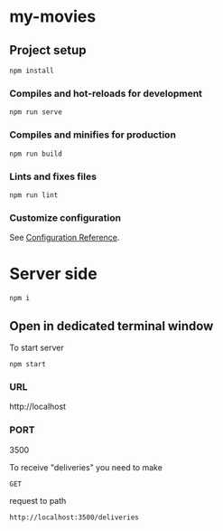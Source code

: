 # my-movies

## Project setup
```
npm install
```

### Compiles and hot-reloads for development
```
npm run serve
```

### Compiles and minifies for production
```
npm run build
```

### Lints and fixes files
```
npm run lint
```

### Customize configuration
See [Configuration Reference](https://cli.vuejs.org/config/).


# Server side
```
npm i
```

## Open in dedicated terminal window
To start server
```
npm start
```

### URL
http://localhost

### PORT
3500

To receive "deliveries" you need to make
```
GET
```
request to path

```
http://localhost:3500/deliveries
```

